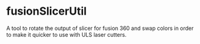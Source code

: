 # fusionSlicerUtil
A tool to rotate the output of slicer for fusion 360 and swap colors in order to make it quicker to use with ULS laser cutters.
